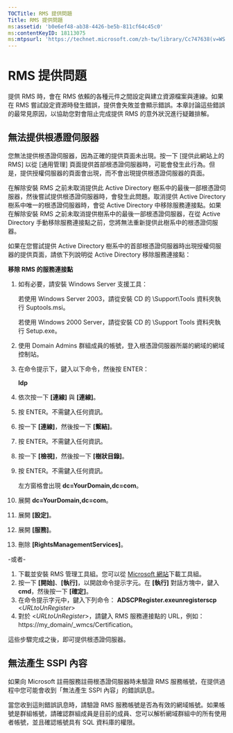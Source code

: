 ```yaml
---
TOCTitle: RMS 提供問題
Title: RMS 提供問題
ms:assetid: 'b0e6ef48-ab38-4426-be5b-811cf64c45c0'
ms:contentKeyID: 18113075
ms:mtpsurl: 'https://technet.microsoft.com/zh-tw/library/Cc747638(v=WS.10)'
---
```


RMS 提供問題
============

提供 RMS 時，會在 RMS 依賴的各種元件之間設定與建立資源檔案與連線。如果在 RMS 嘗試設定資源時發生錯誤，提供會失敗並會顯示錯誤。本章討論這些錯誤的最常見原因，以協助您對會阻止完成提供 RMS 的意外狀況進行疑難排解。

無法提供根憑證伺服器
--------------------

您無法提供根憑證伺服器，因為正確的提供頁面未出現。按一下 \[提供此網站上的 RMS\] 以從 \[通用管理\] 頁面提供首部根憑證伺服器時，可能會發生此行為。但是，提供授權伺服器的頁面會出現，而不會出現提供根憑證伺服器的頁面。

在解除安裝 RMS 之前未取消提供此 Active Directory 樹系中的最後一部根憑證伺服器，然後嘗試提供根憑證伺服器時，會發生此問題。取消提供 Active Directory 樹系中唯一的根憑證伺服器時，會從 Active Directory 中移除服務連接點。如果在解除安裝 RMS 之前未取消提供樹系中的最後一部根憑證伺服器，在從 Active Directory 手動移除服務連接點之前，您將無法重新提供此樹系中的根憑證伺服器。

如果在您嘗試提供 Active Directory 樹系中的首部根憑證伺服器時出現授權伺服器的提供頁面，請依下列說明從 Active Directory 移除服務連接點：

**移除 RMS 的服務連接點**
1.  如有必要，請安裝 Windows Server 支援工具：

    若使用 Windows Server 2003，請從安裝 CD 的 \\Support\\Tools 資料夾執行 Suptools.msi。

    若使用 Windows 2000 Server，請從安裝 CD 的 \\Support Tools 資料夾執行 Setup.exe。

2.  使用 Domain Admins 群組成員的帳號，登入根憑證伺服器所屬的網域的網域控制站。

3.  在命令提示下，鍵入以下命令，然後按 ENTER：

    **ldp**

4.  依次按一下 **\[連線\]** 與 **\[連線\]**。

5.  按 ENTER。不需鍵入任何資訊。

6.  按一下 **\[連線\]**，然後按一下 **\[繫結\]**。

7.  按 ENTER。不需鍵入任何資訊。

8.  按一下 **\[檢視\]**，然後按一下 **\[樹狀目錄\]**。

9.  按 ENTER。不需鍵入任何資訊。

    左方窗格會出現 **dc=YourDomain,dc=com**。

10. 展開 **dc=YourDomain,dc=com**。

11. 展開 **\[設定\]**。

12. 展開 **\[服務\]**。

13. 刪除 **\[RightsManagementServices\]**。

-或者-

1.  下載並安裝 RMS 管理工具組。您可以從 [Microsoft 網站](https://go.microsoft.com/fwlink/?linkid=33841)下載工具組。
2.  按一下 **\[開始\]**、**\[執行\]**，以開啟命令提示字元。在 **\[執行\]** 對話方塊中，鍵入 **cmd**，然後按一下 **\[確定\]**。
3.  在命令提示字元中，鍵入下列命令：
    **ADSCPRegister.exeunregisterscp** &lt;*URLtoUnRegister*&gt;
4.  對於 &lt;*URLtoUnRegister*&gt;，請鍵入 RMS 服務連接點的 URL，例如：https://my\_domain/\_wmcs/Certification。

這些步驟完成之後，即可提供根憑證伺服器。

無法產生 SSPI 內容
------------------

如果向 Microsoft 註冊服務註冊根憑證伺服器時未驗證 RMS 服務帳號，在提供過程中您可能會收到「無法產生 SSPI 內容」的錯誤訊息。

當您收到這則錯誤訊息時，請驗證 RMS 服務帳號是否為有效的網域帳號。如果帳號是群組帳號，請確認群組成員是目前的成員、您可以解析網域群組中的所有使用者帳號，並且確認帳號具有 SQL 資料庫的權限。